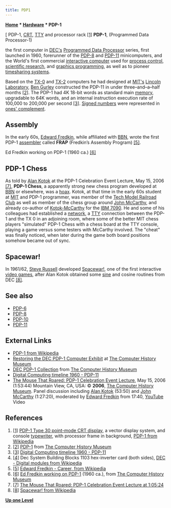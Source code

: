 ```yaml
---
title: PDP1
---
```

**[Home](Home "Home") \* [Hardware](Hardware "Hardware") \* PDP-1**



[ PDP-1, [CRT](https://en.wikipedia.org/wiki/Cathode_ray_tube), [TTY](https://en.wikipedia.org/wiki/Teleprinter) and processor rack <a id="cite-note-1" href="#cite-ref-1">[1]</a>
**PDP-1**, (Programmed Data Processor-1)  

the first computer in [DEC's](Digital_Equipment_Corporation "Digital Equipment Corporation") [Programmed Data Processor](https://en.wikipedia.org/wiki/Programmed_Data_Processor) series, first launched in 1960, forerunner of the [PDP-8](PDP-8 "PDP-8") and [PDP-11](PDP-11 "PDP-11") minicomputers, and the World's first commercial [interactive computer](https://en.wikipedia.org/wiki/Interactive_computing) used for [process control](https://en.wikipedia.org/wiki/Process_control), [scientific research](https://en.wikipedia.org/wiki/Scientific_research), and [graphics programming](Graphics_Programming "Graphics Programming"), as well as to pioneer [timesharing systems](https://en.wikipedia.org/wiki/Time-sharing).


Based on the [TX-0](https://en.wikipedia.org/wiki/TX-0) and [TX-2](https://en.wikipedia.org/wiki/TX-2) computers he had designed at [MIT's](Massachusetts_Institute_of_Technology "Massachusetts Institute of Technology") [Lincoln Laboratory](https://en.wikipedia.org/wiki/Lincoln_Laboratory), [Ben Gurley](https://en.wikipedia.org/wiki/Ben_Gurley) constructed the PDP-11 in under three–and–a–half months <a id="cite-note-2" href="#cite-ref-2">[2]</a>. The PDP-1 had 4K 18-bit words as standard main [memory](Memory "Memory"), upgradable to 64K words, and an internal instruction execution rate of 100,000 to 200,000 per second <a id="cite-note-3" href="#cite-ref-3">[3]</a>. [Signed numbers](https://en.wikipedia.org/wiki/Signed_number_representations) were represented in [ones' complement](https://en.wikipedia.org/wiki/Ones%27_complement). 



## Assembly


In the early 60s, [Edward Fredkin](Edward_Fredkin "Edward Fredkin"), while affiliated with [BBN](https://en.wikipedia.org/wiki/Bolt,_Beranek_and_Newman), wrote the first PDP-1 [assembler](Assembly "Assembly") called **FRAP** (Fredkin’s Assembly Program) <a id="cite-note-5" href="#cite-ref-5">[5]</a>.



 [](http://www.computerhistory.org/collections/accession/102631244) 
Ed Fredkin working on PDP-1 (1960 ca.) <a id="cite-note-6" href="#cite-ref-6">[6]</a>



## PDP-1 Chess


As told by [Alan Kotok](Alan_Kotok "Alan Kotok") at the PDP-1 Celebration Event Lecture, May 15, 2006 <a id="cite-note-7" href="#cite-ref-7">[7]</a>, **PDP-1 Chess**, a apparently strong new chess program developed at [BBN](https://en.wikipedia.org/wiki/Bolt,_Beranek_and_Newman) or elsewhere, was a [hoax](https://en.wikipedia.org/wiki/Hoax). Kotok, at that time in the early 60s student at [MIT](Massachusetts_Institute_of_Technology "Massachusetts Institute of Technology") and PDP-1 programmer, was member of the [Tech Model Railroad Club](https://en.wikipedia.org/wiki/Tech_Model_Railroad_Club) as well as member of the chess group around [John McCarthy](John_McCarthy "John McCarthy"), and already co-author of [Kotok-McCarthy](Kotok-McCarthy-Program "Kotok-McCarthy-Program") for the [IBM 7090](IBM_7090 "IBM 7090"). He and some of his colleagues had established a [network](https://en.wikipedia.org/wiki/Computer_network), a [TTY](https://en.wikipedia.org/wiki/Teleprinter) connection between the PDP-1 and the TX 0 in an adjoining room, where some of the better MIT chess players "simulated" PDP-1 Chess with a chess board at the TTY console, playing a game versus some testers with McCarthy involved. The "cheat" was finally noticed, when later during the game both board positions somehow became out of sync.



## Spacewar!


In 1961/62, [Steve Russell](https://en.wikipedia.org/wiki/Steve_Russell) developed [Spacewar!](https://en.wikipedia.org/wiki/Spacewar!), one of the first interactive [video games](https://en.wikipedia.org/wiki/First_video_game#1961:_Spacewar.21), after Alan Kotok obtained some [sine](https://en.wikipedia.org/wiki/Sine) and cosine routines from DEC <a id="cite-note-8" href="#cite-ref-8">[8]</a>.



## See also


* [PDP-6](PDP-6 "PDP-6")
* [PDP-8](PDP-8 "PDP-8")
* [PDP-10](PDP-10 "PDP-10")
* [PDP-11](PDP-11 "PDP-11")


## External Links


* [PDP-1 from Wikipedia](https://en.wikipedia.org/wiki/PDP-1)
* [Restoring the DEC PDP-1 Computer Exhibit](http://pdp-1.computerhistory.org/pdp-1/) at [The Computer History Museum](The_Computer_History_Museum "The Computer History Museum")
* [DEC PDP-1 Collection](http://www.computerhistory.org/collections/decpdp-1/) from [The Computer History Museum](The_Computer_History_Museum "The Computer History Museum")
* [Digital Computing timeline 1960 - PDP-11](http://vt100.net/timeline/1960-3.html)
* [The Mouse That Roared: PDP-1 Celebration Event Lecture](http://www.computerhistory.org/events/index.php?id=1142978073), May 15, 2006 (1:53:44) Mountain View, CA, USA: © **2006**, [The Computer History Museum](The_Computer_History_Museum "The Computer History Museum"). Panel discussion including [Alan Kotok](Alan_Kotok "Alan Kotok") (53:50) and [John McCarthy](John_McCarthy "John McCarthy") (1:27:20), moderated by [Edward Fredkin](Edward_Fredkin "Edward Fredkin") from 17:40, [YouTube](https://en.wikipedia.org/wiki/YouTube) Video


 
## References


1. <a id="cite-ref-1" href="#cite-note-1">[1]</a> [PDP-1 Type 30 point-mode CRT display](https://en.wikipedia.org/wiki/PDP-1#Graphics_display), a vector display system, and console [typewriter](https://en.wikipedia.org/wiki/Typewriter), with processor frame in background, [PDP-1 from Wikipedia](https://en.wikipedia.org/wiki/PDP-1)
2. <a id="cite-ref-2" href="#cite-note-2">[2]</a> [PDP-1](http://pdp-1.computerhistory.org/pdp-1/index.php?f=showitem&id=21.2) from [The Computer History Museum](The_Computer_History_Museum "The Computer History Museum")
3. <a id="cite-ref-3" href="#cite-note-3">[3]</a> [Digital Computing timeline 1960 - PDP-11](http://vt100.net/timeline/1960-3.html)
4. <a id="cite-ref-4" href="#cite-note-4">[4]</a> Dec System Building Blocks 1103 hex-inverter card (both sides), [DEC - Digital modules from Wikipedia](https://en.wikipedia.org/wiki/System_Building_Blocks#Digital_modules)
5. <a id="cite-ref-5" href="#cite-note-5">[5]</a> [Edward Fredkin - Career, from Wikipedia](https://en.wikipedia.org/wiki/Edward_Fredkin#Career)
6. <a id="cite-ref-6" href="#cite-note-6">[6]</a> [Ed Fredkin working on PDP-1](http://www.computerhistory.org/collections/accession/102631244) (1960 ca.), from [The Computer History Museum](The_Computer_History_Museum "The Computer History Museum")
7. <a id="cite-ref-7" href="#cite-note-7">[7]</a> [The Mouse That Roared: PDP-1 Celebration Event Lecture at 1:05:24](PDP-1#Video "PDP-1")
8. <a id="cite-ref-8" href="#cite-note-8">[8]</a> [Spacewar! from Wikipedia](https://en.wikipedia.org/wiki/Spacewar!)

**[Up one Level](Hardware "Hardware")**







 
